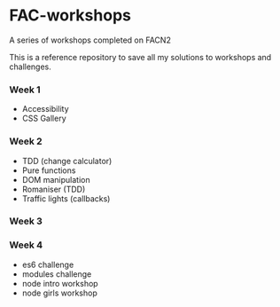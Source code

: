 # FAC-workshops
A series of workshops completed on FACN2

This is a reference repository to save all my solutions to workshops and challenges.

### Week 1
+ Accessibility
+ CSS Gallery

### Week 2
+ TDD (change calculator)
+ Pure functions
+ DOM manipulation
+ Romaniser (TDD)
+ Traffic lights (callbacks)

### Week 3


### Week 4
+ es6 challenge
+ modules challenge
+ node intro workshop
+ node girls workshop 
